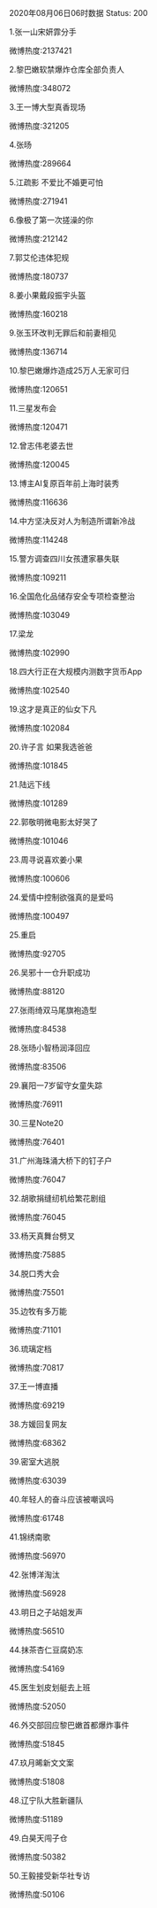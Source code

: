 2020年08月06日06时数据
Status: 200

1.张一山宋妍霏分手

微博热度:2137421

2.黎巴嫩软禁爆炸仓库全部负责人

微博热度:348072

3.王一博大型真香现场

微博热度:321205

4.张旸

微博热度:289664

5.江疏影 不爱比不婚更可怕

微博热度:271941

6.像极了第一次搓澡的你

微博热度:212142

7.郭艾伦违体犯规

微博热度:180737

8.姜小果戴段振宇头盔

微博热度:160218

9.张玉环改判无罪后和前妻相见

微博热度:136714

10.黎巴嫩爆炸造成25万人无家可归

微博热度:120651

11.三星发布会

微博热度:120471

12.曾志伟老婆去世

微博热度:120045

13.博主AI复原百年前上海时装秀

微博热度:116636

14.中方坚决反对人为制造所谓新冷战

微博热度:114248

15.警方调查四川女孩遭家暴失联

微博热度:109211

16.全国危化品储存安全专项检查整治

微博热度:103049

17.梁龙

微博热度:102990

18.四大行正在大规模内测数字货币App

微博热度:102540

19.这才是真正的仙女下凡

微博热度:102084

20.许子言 如果我选爸爸

微博热度:101845

21.陆远下线

微博热度:101289

22.郭敬明微电影太好哭了

微博热度:101046

23.周寻说喜欢姜小果

微博热度:100606

24.爱情中控制欲强真的是爱吗

微博热度:100497

25.重启

微博热度:92705

26.吴邪十一仓升职成功

微博热度:88120

27.张雨绮双马尾旗袍造型

微博热度:84538

28.张旸小智杨润泽回应

微博热度:83506

29.襄阳一7岁留守女童失踪

微博热度:76911

30.三星Note20

微博热度:76401

31.广州海珠涌大桥下的钉子户

微博热度:76047

32.胡歌捐缝纫机给繁花剧组

微博热度:76045

33.杨天真舞台劈叉

微博热度:75885

34.脱口秀大会

微博热度:75501

35.边牧有多万能

微博热度:71101

36.琉璃定档

微博热度:70817

37.王一博直播

微博热度:69219

38.方媛回复网友

微博热度:68362

39.密室大逃脱

微博热度:63039

40.年轻人的奋斗应该被嘲讽吗

微博热度:61748

41.锦绣南歌

微博热度:56970

42.张博洋淘汰

微博热度:56928

43.明日之子站姐发声

微博热度:56510

44.抹茶杏仁豆腐奶冻

微博热度:54169

45.医生划皮划艇去上班

微博热度:52050

46.外交部回应黎巴嫩首都爆炸事件

微博热度:51845

47.玖月晞新文文案

微博热度:51808

48.辽宁队大胜新疆队

微博热度:51189

49.白昊天闯子仓

微博热度:50382

50.王毅接受新华社专访

微博热度:50106

